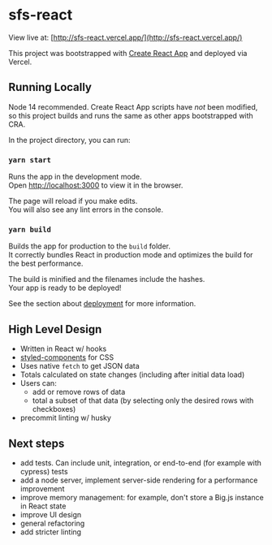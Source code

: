 # sfs-react

View live at: [http://sfs-react.vercel.app/](http://sfs-react.vercel.app/)

This project was bootstrapped with [Create React App](https://github.com/facebook/create-react-app) and deployed via Vercel.

## Running Locally

Node 14 recommended. Create React App scripts have *not* been modified, so this project builds and runs the same as other apps bootstrapped with CRA.

In the project directory, you can run:

### `yarn start`

Runs the app in the development mode.\
Open [http://localhost:3000](http://localhost:3000) to view it in the browser.

The page will reload if you make edits.\
You will also see any lint errors in the console.

### `yarn build`

Builds the app for production to the `build` folder.\
It correctly bundles React in production mode and optimizes the build for the best performance.

The build is minified and the filenames include the hashes.\
Your app is ready to be deployed!

See the section about [deployment](https://facebook.github.io/create-react-app/docs/deployment) for more information.

## High Level Design
- Written in React w/ hooks
- [styled-components](https://styled-components.com/) for CSS
- Uses native `fetch` to get JSON data
- Totals calculated on state changes (including after initial data load)
- Users can:
  - add or remove rows of data
  - total a subset of that data (by selecting only the desired rows with checkboxes)
- precommit linting w/ husky


## Next steps
- add tests. Can include unit, integration, or end-to-end (for example with cypress) tests
- add a node server, implement server-side rendering for a performance improvement
- improve memory management: for example, don't store a Big.js instance in React state
- improve UI design
- general refactoring
- add stricter linting

